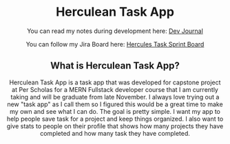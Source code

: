<div align="center">
  <h1>Herculean Task App</h1>
  <div>
    <div>
      <p>You can read my notes during development here: <a href = "https://github.com/sramirez124/CAP325.9-Capstone-Completion/wiki">Dev Journal</a></p>
    </div>
    <div>
      <p>You can follow my Jira Board here: <a href = "https://github.com/users/sramirez124/projects/4/views/1?system_template=kanban">Hercules Task Sprint Board</a></p>
    </div>
    
  </div>
  <h2>What is Herculean Task App?</h2>
  <p> Herculean Task App is a task app that was developed for capstone project at Per Scholas for a MERN Fullstack developer course that I am currently taking and will be graduate from late November.
      I always love trying out a new "task app" as I call them so I figured this would be a great time to make my own and see what I can do. The goal is pretty simple. I want my app to help people
      save task for a project and keep things organized. I also want to give stats to people on their profile that shows how many projects they have completed and how many task they have completed. 
  </p>
  
</div>
